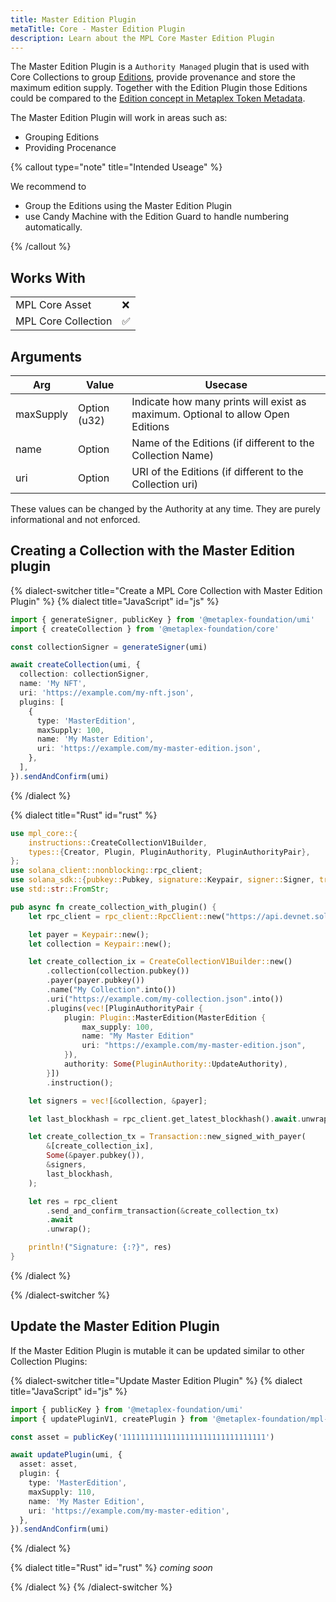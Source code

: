 ```yaml
---
title: Master Edition Plugin
metaTitle: Core - Master Edition Plugin
description: Learn about the MPL Core Master Edition Plugin
---
```


The Master Edition Plugin is a `Authority Managed` plugin that is used with Core Collections to group [Editions](/core/plugins/edition), provide provenance and store the maximum edition supply. Together with the Edition Plugin those Editions could be compared to the [Edition concept in Metaplex Token Metadata](/token-metadata/print).

The Master Edition Plugin will work in areas such as:

- Grouping Editions
- Providing Procenance

{% callout type="note" title="Intended Useage" %}

We recommend to

- Group the Editions using the Master Edition Plugin
- use Candy Machine with the Edition Guard to handle numbering automatically.

{% /callout %}

## Works With

|                     |     |
| ------------------- | --- |
| MPL Core Asset      | ❌  |
| MPL Core Collection | ✅  |

## Arguments

| Arg       | Value                | Usecase                                                                         |
| --------- | -------------------- | ------------------------------------------------------------------------------- |
| maxSupply | Option<number> (u32) | Indicate how many prints will exist as maximum. Optional to allow Open Editions |
| name      | Option<String>       | Name of the Editions (if different to the Collection Name)                      |
| uri       | Option<String>       | URI of the Editions (if different to the Collection uri)                       |

These values can be changed by the Authority at any time. They are purely informational and not enforced.

## Creating a Collection with the Master Edition plugin

{% dialect-switcher title="Create a MPL Core Collection with Master Edition Plugin" %}
{% dialect title="JavaScript" id="js" %}

```ts
import { generateSigner, publicKey } from '@metaplex-foundation/umi'
import { createCollection } from '@metaplex-foundation/core'

const collectionSigner = generateSigner(umi)

await createCollection(umi, {
  collection: collectionSigner,
  name: 'My NFT',
  uri: 'https://example.com/my-nft.json',
  plugins: [
    {
      type: 'MasterEdition',
      maxSupply: 100,
      name: 'My Master Edition',
      uri: 'https://example.com/my-master-edition.json',
    },
  ],
}).sendAndConfirm(umi)
```

{% /dialect %}

{% dialect title="Rust" id="rust" %}

```rust
use mpl_core::{
    instructions::CreateCollectionV1Builder,
    types::{Creator, Plugin, PluginAuthority, PluginAuthorityPair},
};
use solana_client::nonblocking::rpc_client;
use solana_sdk::{pubkey::Pubkey, signature::Keypair, signer::Signer, transaction::Transaction};
use std::str::FromStr;

pub async fn create_collection_with_plugin() {
    let rpc_client = rpc_client::RpcClient::new("https://api.devnet.solana.com".to_string());

    let payer = Keypair::new();
    let collection = Keypair::new();

    let create_collection_ix = CreateCollectionV1Builder::new()
        .collection(collection.pubkey())
        .payer(payer.pubkey())
        .name("My Collection".into())
        .uri("https://example.com/my-collection.json".into())
        .plugins(vec![PluginAuthorityPair {
            plugin: Plugin::MasterEdition(MasterEdition {
                max_supply: 100,
                name: "My Master Edition"
                uri: "https://example.com/my-master-edition.json",
            }),
            authority: Some(PluginAuthority::UpdateAuthority),
        }])
        .instruction();

    let signers = vec![&collection, &payer];

    let last_blockhash = rpc_client.get_latest_blockhash().await.unwrap();

    let create_collection_tx = Transaction::new_signed_with_payer(
        &[create_collection_ix],
        Some(&payer.pubkey()),
        &signers,
        last_blockhash,
    );

    let res = rpc_client
        .send_and_confirm_transaction(&create_collection_tx)
        .await
        .unwrap();

    println!("Signature: {:?}", res)
}
```

{% /dialect %}

{% /dialect-switcher %}

## Update the Master Edition Plugin

If the Master Edition Plugin is mutable it can be updated similar to other Collection Plugins:

{% dialect-switcher title="Update Master Edition Plugin" %}
{% dialect title="JavaScript" id="js" %}

```ts
import { publicKey } from '@metaplex-foundation/umi'
import { updatePluginV1, createPlugin } from '@metaplex-foundation/mpl-core'

const asset = publicKey('11111111111111111111111111111111')

await updatePlugin(umi, {
  asset: asset,
  plugin: {
    type: 'MasterEdition',
    maxSupply: 110,
    name: 'My Master Edition',
    uri: 'https://example.com/my-master-edition',
  },
}).sendAndConfirm(umi)
```

{% /dialect %}

{% dialect title="Rust" id="rust" %}
_coming soon_

{% /dialect %}
{% /dialect-switcher %}
